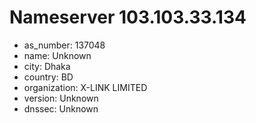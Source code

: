 # Nameserver 103.103.33.134

* as_number: 137048
* name: Unknown
* city: Dhaka
* country: BD
* organization: X-LINK LIMITED
* version: Unknown
* dnssec: Unknown
